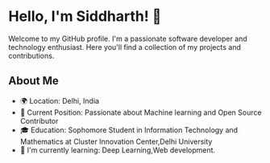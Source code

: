 # Hello, I'm Siddharth! 👋

Welcome to my GitHub profile. I'm a passionate software developer and technology enthusiast. Here you'll find a collection of my projects and contributions.

## About Me

- 🌍 Location: Delhi, India
- 💼 Current Position: Passionate about Machine learning and Open Source Contributor
- 🎓 Education: Sophomore Student in Information Technology and Mathematics at Cluster Innovation Center,Delhi University
- 🌱 I'm currently learning: Deep Learning,Web development.
  
